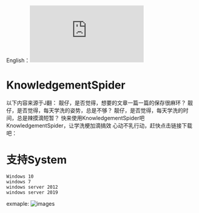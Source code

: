 English：![README.md](https://github.com/jhhua/KnowledgementSpider/blob/main/README.md)


# KnowledgementSpider
以下内容来源于J翻：
靓仔，是否觉得，想要的文章一篇一篇的保存很麻环？
靓仔，是否觉得，每天学洗的姿势，总是不够？
靓仔，是否觉得，每天学洗的时间，总是辣摸滴短暂？
快来使用KnowledgementSpider吧
KnowledgementSpider，让学洗梗加滴搞效
心动不乳行动，赶快点击链接下载吧：

# 支持System
   ```
Windows 10
windows 7
windows server 2012
windows server 2019
   ```

exmaple:
![images](https://github.com/jhhua/KnowledgementSpider/example/xzaliyun.jpg)

